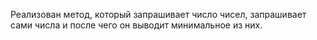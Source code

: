 Реализован метод, который запрашивает число чисел, запрашивает сами числа и после чего он выводит минимальное из них.